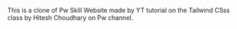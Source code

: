 This is a clone of Pw Skill Website made by YT tutorial on the Tailwind CSss class by Hitesh Choudhary on Pw channel.